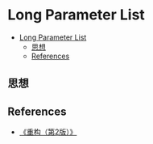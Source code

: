 # Long Parameter List


<!-- TOC -->

- [Long Parameter List](#long-parameter-list)
    - [思想](#思想)
    - [References](#references)

<!-- /TOC -->


## 思想



## References
* [《重构（第2版）》](https://book.douban.com/subject/33400354/)
